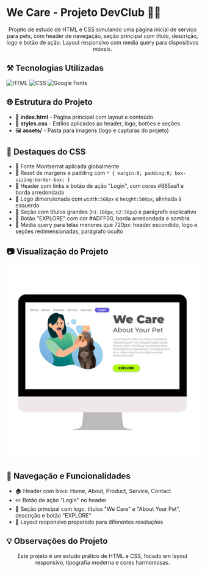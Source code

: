 <h1>We Care - Projeto DevClub 👨‍💻</h1>

<p style="text-align:center; max-width:800px; margin:auto;">
  Projeto de estudo de HTML e CSS simulando uma página inicial de serviço para pets, com header de navegação, seção principal com título, descrição, logo e botão de ação. Layout responsivo com media query para dispositivos móveis.
</p>

<h2>⚒ Tecnologias Utilizadas</h2>
<div class="badges">
  <img src="https://img.shields.io/badge/HTML-239120?style=for-the-badge&logo=html5&logoColor=white" alt="HTML"/>
  <img src="https://img.shields.io/badge/CSS-239120?&style=for-the-badge&logo=css3&logoColor=white" alt="CSS"/>
  <img src="https://img.shields.io/badge/Google%20Fonts-007ACC?style=for-the-badge&logo=google&logoColor=white" alt="Google Fonts"/>
</div>

<h2>🌐 Estrutura do Projeto</h2>
<ul>
  <li>📄 <strong>index.html</strong> - Página principal com layout e conteúdo</li>
  <li>🎨 <strong>styles.css</strong> - Estilos aplicados ao header, logo, botões e seções</li>
  <li>🖼 <strong>assets/</strong> - Pasta para imagens (logo e capturas do projeto)</li>
</ul>

<h2>🎨 Destaques do CSS</h2>
<ul>
  <li>📌 Fonte Montserrat aplicada globalmente</li>
  <li>📌 Reset de margens e padding com <code>* { margin:0; padding:0; box-sizing:border-box; }</code></li>
  <li>📌 Header com links e botão de ação "Login", com cores #665ae1 e borda arredondada</li>
  <li>📌 Logo dimensionada com <code>width:568px</code> e <code>height:500px</code>, alinhada à esquerda</li>
  <li>📌 Seção com títulos grandes (<code>h1:100px</code>, <code>h2:58px</code>) e parágrafo explicativo</li>
  <li>📌 Botão "EXPLORE" com cor #ADFF00, borda arredondada e sombra</li>
  <li>📌 Media query para telas menores que 720px: header escondido, logo e seções redimensionadas, parágrafo oculto</li>
</ul>

<h2>📷 Visualização do Projeto</h2>
<img src="./assets/versao-desktop-we-care.jpg">

<h2>🔗 Navegação e Funcionalidades</h2>
<ul>
  <li>🏠 Header com links: Home, About, Product, Service, Contact</li>
  <li>✏️ Botão de ação "Login" no header</li>
  <li>🌟 Seção principal com logo, títulos "We Care" e "About Your Pet", descrição e botão "EXPLORE"</li>
  <li>🎨 Layout responsivo preparado para diferentes resoluções</li>
</ul>

<h2>💡 Observações do Projeto</h2>
<p style="text-align:center; max-width:800px; margin:auto;">
  Este projeto é um estudo prático de HTML e CSS, focado em layout responsivo, tipografia moderna e cores harmoniosas. 
</p>

</body>
</html>
